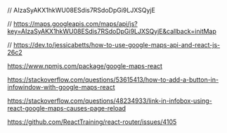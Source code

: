 
// AIzaSyAKX1hkWU08ESdis7RSdoDpGi9LJXSQyjE


// https://maps.googleapis.com/maps/api/js?key=AIzaSyAKX1hkWU08ESdis7RSdoDpGi9LJXSQyjE&callback=initMap

// https://dev.to/jessicabetts/how-to-use-google-maps-api-and-react-js-26c2


https://www.npmjs.com/package/google-maps-react

https://stackoverflow.com/questions/53615413/how-to-add-a-button-in-infowindow-with-google-maps-react

https://stackoverflow.com/questions/48234933/link-in-infobox-using-react-google-maps-causes-page-reload


https://github.com/ReactTraining/react-router/issues/4105